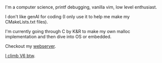 I'm a computer science, printf debugging, vanilla vim, low level enthusiast.

I don't like genAI for coding (I only use it to help me make my CMakeLists.txt files).

I'm currently going through C by K&R to make my own malloc implementation and then dive into OS or embedded.

Checkout my [webserver](https://github.com/caleb-alberto/nespro).

[I climb V6 btw](https://www.youtube.com/watch?v=2exm9NLRVWk).

